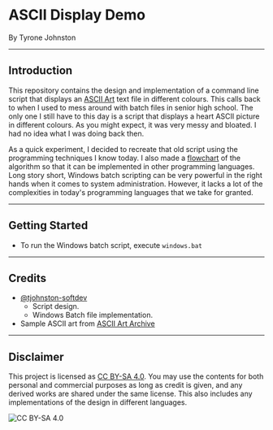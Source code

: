 # ASCII Display Demo

By Tyrone Johnston

---

## Introduction
This repository contains the design and implementation of a command line script that displays an [ASCII Art](https://en.wikipedia.org/wiki/ASCII_art) text file in different colours. This calls back to when I used to mess around with batch files in senior high school. The only one I still have to this day is a script that displays a heart ASCII picture in different colours. As you might expect, it was very messy and bloated. I had no idea what I was doing back then.

As a quick experiment, I decided to recreate that old script using the programming techniques I know today. I also made a [flowchart](./pseudocode/readme.md) of the algorithm so that it can be implemented in other programming languages. Long story short, Windows batch scripting can be very powerful in the right hands when it comes to system administration. However, it lacks a lot of the complexities in today's programming languages that we take for granted.

---

## Getting Started

* To run the Windows batch script, execute `windows.bat`

---

## Credits

* [@tjohnston-softdev](https://github.com/tjohnston-softdev) 
	* Script design.
	* Windows Batch file implementation.
* Sample ASCII art from [ASCII Art Archive](https://www.asciiart.eu/computers/bug)

---

## Disclaimer
This project is licensed as [CC BY-SA 4.0](https://creativecommons.org/licenses/by-sa/4.0/). You may use the contents for both personal and commercial purposes as long as credit is given, and any derived works are shared under the same license. This also includes any implementations of the design in different languages.

![CC BY-SA 4.0](https://i.creativecommons.org/l/by-sa/4.0/88x31.png)
